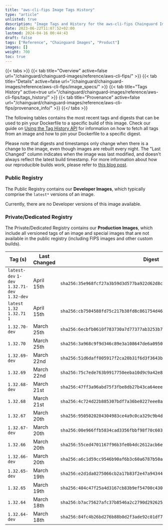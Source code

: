 ```yaml
---
title: "aws-cli-fips Image Tags History"
type: "article"
unlisted: true
description: "Image Tags and History for the aws-cli-fips Chainguard Image"
date: 2023-06-22T11:07:52+02:00
lastmod: 2024-04-16 00:44:43
draft: false
tags: ["Reference", "Chainguard Images", "Product"]
images: []
weight: 700
toc: true
---
```


{{< tabs >}}
{{< tab title="Overview" active=false url="/chainguard/chainguard-images/reference/aws-cli-fips/" >}}
{{< tab title="Details" active=false url="/chainguard/chainguard-images/reference/aws-cli-fips/image_specs/" >}}
{{< tab title="Tags History" active=true url="/chainguard/chainguard-images/reference/aws-cli-fips/tags_history/" >}}
{{< tab title="Provenance" active=false url="/chainguard/chainguard-images/reference/aws-cli-fips/provenance_info/" >}}
{{</ tabs >}}

The following tables contains the most recent tags and digests that can be used to pin your Dockerfile to a specific build of this image. Check our guide on [Using the Tag History API](/chainguard/chainguard-images/using-the-tag-history-api/) for information on how to fetch all tags from an image and how to pin your Dockerfile to a specific digest.

Please note that digests and timestamps only change when there is a change to the image, even though images are rebuilt every night. The "Last Changed" column indicates when the image was last modified, and doesn't always reflect the latest build timestamp. For more information about how our reproducible builds work, please refer to [this blog post](https://www.chainguard.dev/unchained/reproducing-chainguards-reproducible-image-builds).

### Public Registry
The Public Registry contains our **Developer Images**, which typically comprise the `latest*` versions of an image.

Currently, there are no Developer versions of this image available.

### Private/Dedicated Registry
The Private/Dedicated Registry contains our **Production Images**, which include all versioned tags of an image and special images that are not available in the public registry (including FIPS images and other custom builds).

| Tag (s)                                        | Last Changed | Digest                                                                    |
|------------------------------------------------|--------------|---------------------------------------------------------------------------|
|  `latest-dev` `1-dev` `1.32.71-dev` `1.32-dev` | April 15th   | `sha256:35e968fcf27a3b59d3d577ba922d62d8cc5616be2994f2a5e6413c931207803a` |
|  `latest` `1.32` `1.32.71` `1`                 | April 15th   | `sha256:cb7504588fd75c217b38fd8c861754d46bc76baf61e63697096c0d4e825d54c7` |
|  `1.32.70-dev`                                 | March 25th   | `sha256:6ecbfb0610f783730a7d77377ab3253b7ee4219fa6613a09d0092167d55f19d3` |
|  `1.32.70`                                     | March 25th   | `sha256:3a968c9f9d346c89e3a108647de6a0950660f6534f6f4694c7e15f552c62f74f` |
|  `1.32.69-dev`                                 | March 22nd   | `sha256:51d6daff005917f2ca20b31f6d3f3643b20b0d6ba6de80790d8bc5102cc5c4db` |
|  `1.32.69`                                     | March 22nd   | `sha256:75c7ede763b9917750eeba10d9c9a42e82b46076e2bec01578a50e74ada1b3d3` |
|  `1.32.68-dev`                                 | March 21st   | `sha256:47ff3a96abd75f3fbe8db27b43ca64eeecd23d7fa3caaf43e5d01c0fcddd2f27` |
|  `1.32.68`                                     | March 21st   | `sha256:4c724d22b885307bdf7a36be0227eee8a70eaaf9b3aee0e8898aa830b05cf73e` |
|  `1.32.67`                                     | March 20th   | `sha256:9505020284304983ce4a9c0ca329c9b4d6d898716a32ee1bb87dbdf104ad8e90` |
|  `1.32.67-dev`                                 | March 20th   | `sha256:00e966ffb5834cad3356fbbf98f70c603048077fefc40bc98a2bf4acdd5a8384` |
|  `1.32.66`                                     | March 20th   | `sha256:55ced4701167f96b3fe0b4dc2612acb6ecc3e6dd78aba7aa0da5d2c93f96e99b` |
|  `1.32.66-dev`                                 | March 20th   | `sha256:a6c1d59cc9546b90af6b3c60a6787b50ab595f0c3732630cb47c506ccea1ef3a` |
|  `1.32.65-dev`                                 | March 19th   | `sha256:e2d1da0275066cb2a17b83f2e47a943447fbbcd172ae6775a136fbde2c578483` |
|  `1.32.65`                                     | March 19th   | `sha256:404c47f25a4d3167cb83b9ef54700c4304743da7ebe5ebf131af9002093d2b36` |
|  `1.32.64`                                     | March 18th   | `sha256:b7ac75627afc37b8546a2c2790d2926251f3b70eef0f1689ab8db59b9d1f34c7` |
|  `1.32.64-dev`                                 | March 18th   | `sha256:84fc4b26bd276b88b0d2f3ade92c01df7befc7cad82a3df60d539ae39861c267` |

